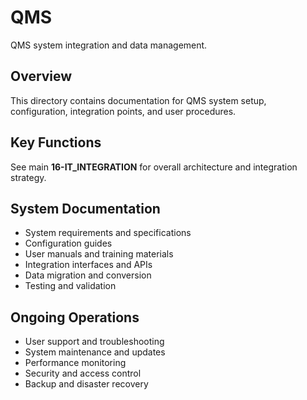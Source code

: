 # QMS

QMS system integration and data management.

## Overview

This directory contains documentation for QMS system setup, configuration, integration points, and user procedures.

## Key Functions

See main **16-IT_INTEGRATION** for overall architecture and integration strategy.

## System Documentation

- System requirements and specifications
- Configuration guides
- User manuals and training materials
- Integration interfaces and APIs
- Data migration and conversion
- Testing and validation

## Ongoing Operations

- User support and troubleshooting
- System maintenance and updates
- Performance monitoring
- Security and access control
- Backup and disaster recovery
